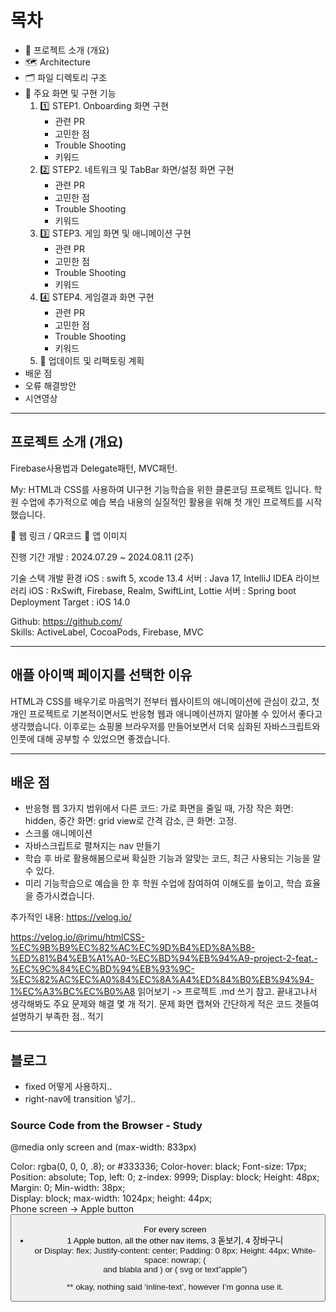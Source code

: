 # 목차
- 🍙 프로젝트 소개 (개요)
- 🗺 Architecture
- 🗂 파일 디렉토리 구조
- 📱 주요 화면 및 구현 기능
    1. 1️⃣ STEP1. Onboarding 화면 구현
        - 관련 PR
        - 고민한 점
        - Trouble Shooting
        - 키워드
    1. 2️⃣ STEP2. 네트워크 및 TabBar 화면/설정 화면 구현
        - 관련 PR
        - 고민한 점
        - Trouble Shooting
        - 키워드
    1. 3️⃣ STEP3. 게임 화면 및 애니메이션 구현
        - 관련 PR
        - 고민한 점
        - Trouble Shooting
        - 키워드
    1. 4️⃣ STEP4. 게임결과 화면 구현
        - 관련 PR
        - 고민한 점
        - Trouble Shooting
        - 키워드
  1. 🌙 업데이트 및 리팩토링 계획
- 배운 점
- 오류 해결방안
- 시연영상

---

## 프로젝트 소개 (개요)

Firebase사용법과 Delegate패턴, MVC패턴.<br>

My: HTML과 CSS를 사용하여 UI구현 기능학습을 위한 클론코딩 프로젝트 입니다. 학원 수업에 추가적으로 예습 복습 내용의 실질적인 활용을 위해 첫 개인 프로젝트를 시작했습니다.

🔗 웹 링크 / QR코드
🔗 앱 이미지

진행 기간
개발 : 2024.07.29 ~ 2024.08.11 (2주)

기술 스택
개발 환경
iOS : swift 5, xcode 13.4
서버 : Java 17, IntelliJ IDEA
라이브러리
iOS : RxSwift, Firebase, Realm, SwiftLint, Lottie
서버 : Spring boot
Deployment Target : iOS 14.0

Github: https://github.com/<br>
Skills: ActiveLabel, CocoaPods, Firebase, MVC

---

## 애플 아이맥 페이지를 선택한 이유

HTML과 CSS를 배우기로 마음먹기 전부터 웹사이트의 애니메이션에 관심이 갔고,
첫 개인 프로젝트로 기본적이면서도 반응형 웹과 애니메이션까지 알아볼 수 있어서 좋다고 생각했습니다.
이후로는 쇼핑몰 브라우저를 만들어보면서 더욱 심화된 자바스크립트와 인풋에 대해 공부할 수 있었으면 좋겠습니다.

---

## 배운 점

- 반응형 웹 3가지 범위에서 다른 코드: 가로 화면을 줄일 때,
가장 작은 화면: hidden, 중간 화면: grid view로 간격 감소, 큰 화면: 고정.
- 스크롤 애니메이션
- 자바스크립트로 펼쳐지는 nav 만들기
- 학습 후 바로 활용해봄으로써 확실한 기능과 알맞는 코드, 최근 사용되는 기능을 알 수 있다.
- 미리 기능학습으로 예습을 한 후 학원 수업에 참여하여 이해도를 높이고, 학습 효율을 증가시켰습니다.

추가적인 내용: https://velog.io/

https://velog.io/@rimu/htmlCSS-%EC%9B%B9%EC%82%AC%EC%9D%B4%ED%8A%B8-%ED%81%B4%EB%A1%A0-%EC%BD%94%EB%94%A9-project-2-feat.-%EC%9C%84%EC%BD%94%EB%93%9C-%EC%82%AC%EC%A0%84%EC%8A%A4%ED%84%B0%EB%94%94-1%EC%A3%BC%EC%B0%A8
읽어보기
-> 프로젝트 .md 쓰기 참고. 끝내고나서 생각해봐도 주요 문제와 해결 몇 개 적기.
문제 화면 캡쳐와 간단하게 적은 코드 겻들여 설명하기
부족한 점.. 적기



---

## 블로그

- fixed 어떻게 사용하지..
- right-nav에 transition 넣기..



### Source Code from the Browser - Study
@media only screen and (max-width: 833px)

<nav> 
Color: rgba(0, 0, 0, .8); or #333336;
Color-hover: black;
Font-size: 17px;
Position: absolute;
Top, left: 0; z-index: 9999;
Display: block;
Height: 48px;
Margin: 0;
Min-width: 38px;

<div>	
Display: block;
max-width: 1024px;
height: 44px;

<div> Phone screen -> Apple button
<button>
<ul> For every screen
<li> 1 Apple button, all the other nav items, 3 돋보기, 4 장바구니
    <div> or <a> 
Display: flex;
Justify-content: center;
Padding: 0 8px;
Height: 44px;
White-space: nowrap;
(<div> and blabla and <a>) or (<span> svg or text”apple”)
<div>

** okay, nothing said ‘inline-text’, however I’m gonna use it.